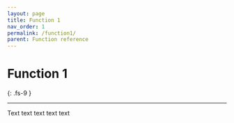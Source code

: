 ```yaml
---
layout: page
title: Function 1
nav_order: 1
permalink: /function1/
parent: Function reference
---
```


# Function 1
{: .fs-9 }

---

Text text text text text
